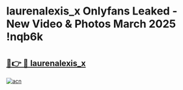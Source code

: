 # laurenalexis_x Onlyfans Leaked - New Video & Photos March 2025 !nqb6k

# <h2><a href="https://cfcvd5.iuczelnia.edu.pl?title=laurenalexis_x&ref=nqb6k">🔗👉 🔴 laurenalexis_x</a></h2>

[![acn](https://github.com/user-attachments/assets/0f9c940e-d8b0-45ae-aac7-cd30a18b3e1c)](https://cfcvd5.iuczelnia.edu.pl?title=laurenalexis_x&ref=nqb6k)

